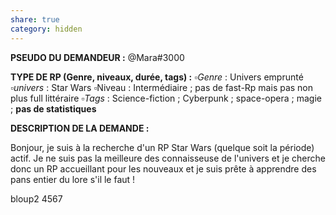 ```yaml
---
share: true
category: hidden
---
```

**__PSEUDO DU DEMANDEUR :__**  @Mara#3000

**__TYPE DE RP (Genre, niveaux, durée, tags) :__** 
	▫️*Genre* : Univers emprunté 
	▫️*univers* : Star Wars
	▫️Niveau : Intermédiaire ; pas de fast-Rp mais pas non plus full littéraire
	▫️*Tags* : Science-fiction ; Cyberpunk ; space-opera ; magie ; **pas de statistiques**
	
**__DESCRIPTION DE LA DEMANDE :__**

Bonjour, je suis à la recherche d'un RP Star Wars (quelque soit la période) actif. Je ne suis pas la meilleure des connaisseuse de l'univers et je cherche donc un RP accueillant pour les nouveaux et je suis prête à apprendre des pans entier du lore s'il le faut !

bloup2
4567